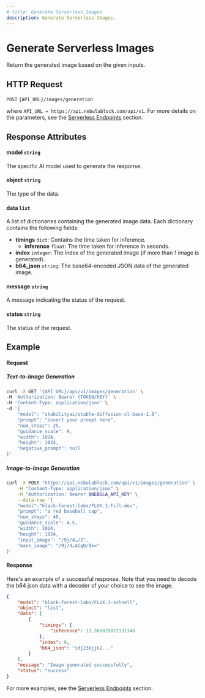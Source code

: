 ```yaml
---
# title: Generate Serverless Images 
description: Generate Serverless Images.
---
```


# Generate Serverless Images

Return the generated image based on the given inputs. 

## HTTP Request

`POST` `{API_URL}/images/generation`

where `API_URL = https://api.nebulablock.com/api/v1`. For more details on the parameters, see the [Serverless Endpoints](../../Serverless_Endpoints/Image_Generation.md) section.

## Response Attributes

#### model `string`
The specific AI model used to generate the response.

#### object `string`
The type of the data. 

#### data `list`

A list of dictionaries containing the generated image data. Each dictionary contains the following fields:
- **timings** `dict`: Contains the time taken for inference.
  - **inference** `float`: The time taken for inference in seconds.
- **index** `integer`: The index of the generated image (if more than 1 image is generated).
- **b64_json** `string`: The base64-encoded JSON data of the generated image.

#### message `string`
A message indicating the status of the request.

#### status `string`
The status of the request.

## Example

#### Request

##### Text-to-Image Generation

```bash
curl -X GET '{API_URL}/api/v1/images/generation' \
-H 'Authorization: Bearer {TOKEN/KEY}' \
-H 'Content-Type: application/json' \
-d '{
    "model": "stabilityai/stable-diffusion-xl-base-1.0",
    "prompt": "insert your prompt here",
    "num_steps": 25,
    "guidance_scale": 9,
    "width": 1024,
    "height": 1024,
    "negative_prompt": null
}'
```

##### Image-to-Image Generation

```bash
curl -X POST "https://api.nebulablock.com/api/v1/images/generation" \
    -H "Content-Type: application/json" \
    -H "Authorization: Bearer $NEBULA_API_KEY" \
    --data-raw '{
    "model":"black-forest-labs/FLUX.1-Fill-dev",
    "prompt": "a red baseball cap",
    "num_steps": 40,
    "guidance_scale": 4.5,
    "width": 1024,
    "height": 1024,
    "input_image": "/9j/4…/Z", 
    "mask_image": "/9j/4…ACgD/9k="
}'
```

#### Response

Here's an example of a successful response. Note that you need to decode the b64 json data with a decoder of your choice to 
see the image. 

```json
{
    "model": "black-forest-labs/FLUX.1-schnell",
    "object": "list",
    "data": [
        {
            "timings": {
                "inference": 13.366829872131348
            },
            "index": 0,
            "b64_json": "sdj23kjjk2..."
        }
    ],
    "message": "Image generated successfully",
    "status": "success"
}
```

For more examples, see the [Serverless Endpoints](../../Serverless_Endpoints/Image_Generation.md) section.